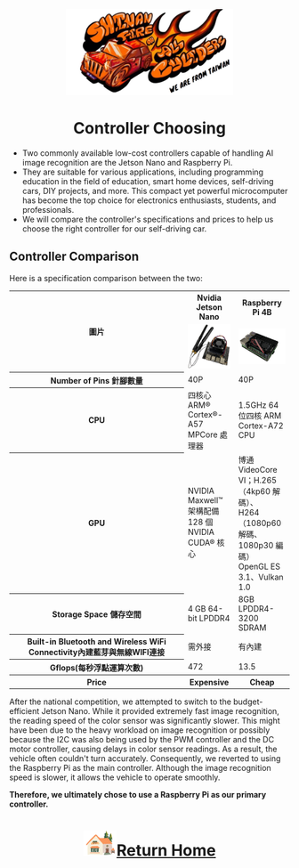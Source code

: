 <div align=center><img src="../img/logo.png" width=300></div>

# <div align="center">Controller Choosing </div> 

- Two commonly available low-cost controllers capable of handling AI image recognition are the Jetson Nano and Raspberry Pi.
- They are suitable for various applications, including programming education in the field of education, smart home devices, self-driving cars, DIY projects, and more. This compact yet powerful microcomputer has become the top choice for electronics enthusiasts, students, and professionals.  
- We will compare the controller's specifications and prices to help us choose the right controller for our self-driving car.

## Controller Comparison
Here is a specification comparison between the two:

<div align=center>
<table>
<tr>
<th rowspan="2" width=300>圖片</th>
<th>Nvidia Jetson Nano</th>
<th>Raspberry Pi 4B</th>
</tr><tr>
<td><img src="./img/jeston_nano.png" width=200></td>
<td><img src="./img/raspberry_pi_4.png" width=200></td>
</tr><tr>
<th>Number of Pins 針腳數量</th>
<td>40P</td>
<td>40P</td>
</tr><tr>
<th>CPU</th>
<td>四核心 ARM® Cortex®-A57 MPCore 處理器</td>
<td>1.5GHz 64 位四核 ARM Cortex-A72 CPU</td>
</tr><tr>
<th>GPU</th>
<td>NVIDIA Maxwell™ 架構配備 128 個 NVIDIA CUDA® 核心</td>
<td>博通 VideoCore VI；H.265（4kp60 解碼）、<br>H264（1080p60 解碼、1080p30 編碼）
OpenGL ES 3.1、Vulkan 1.0</td>
</tr><tr>
<th>Storage Space 儲存空間</th>
<td>4 GB 64-bit LPDDR4</td>
<td>8GB LPDDR4-3200 SDRAM</td>
</tr><tr>
<th>Built-in Bluetooth and Wireless WiFi Connectivity內建藍芽與無線WIFI連接</th>
<td>需外接</td>
<td>有內建</td>
</tr><tr>
<th>Gflops(每秒浮點運算次數)</th>
<td>472</td>
<td>13.5</td>
</tr><tr>
<th>Price</th>
<th>Expensive</th>
<th>Cheap</th>  
</tr>
</table>
</div>

After the national competition, we attempted to switch to the budget-efficient Jetson Nano. While it provided extremely fast image recognition, the reading speed of the color sensor was significantly slower. This might have been due to the heavy workload on image recognition or possibly because the I2C was also being used by the PWM controller and the DC motor controller, causing delays in color sensor readings. As a result, the vehicle often couldn't turn accurately. Consequently, we reverted to using the Raspberry Pi as the main controller. Although the image recognition speed is slower, it allows the vehicle to operate smoothly.

__Therefore, we ultimately chose to use a Raspberry Pi as our primary controller.__


# <div align="center">![HOME](../../other/img/Home.png)[Return Home](../../)</div> 
